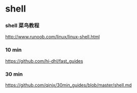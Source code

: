 # shell 

### shell 菜鸟教程

http://www.runoob.com/linux/linux-shell.html

### 10 min

https://github.com/hi-dhl/fast_guides

### 30 min

https://github.com/qinjx/30min_guides/blob/master/shell.md
